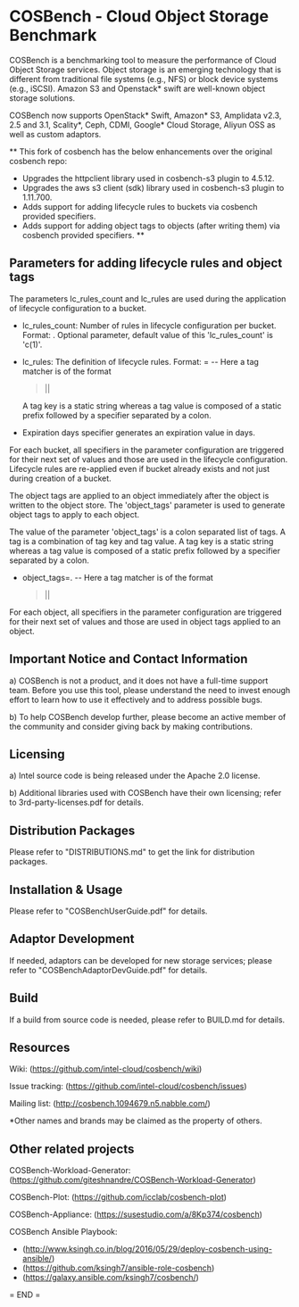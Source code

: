 COSBench - Cloud Object Storage Benchmark
=========================================

COSBench is a benchmarking tool to measure the performance of Cloud Object Storage services. Object storage is an
emerging technology that is different from traditional file systems (e.g., NFS) or block device systems (e.g., iSCSI).
Amazon S3 and Openstack* swift are well-known object storage solutions.

COSBench now supports OpenStack* Swift, Amazon* S3, Amplidata v2.3, 2.5 and 3.1, Scality*, Ceph, CDMI, Google* Cloud Storage, Aliyun OSS as well as custom adaptors.

** This fork of cosbench has the below enhancements over the original cosbench repo:
  - Upgrades the httpclient library used in cosbench-s3 plugin to 4.5.12.
  - Upgrades the aws s3 client (sdk) library used in cosbench-s3 plugin to 1.11.700.
  - Adds support for adding lifecycle rules to buckets via cosbench provided specifiers.
  - Adds support for adding object tags to objects (after writing them) via cosbench provided specifiers.
** 

Parameters for adding lifecycle rules and object tags 
-----------------------------------------------------
> <storage type="s3" config="accesskey=XXXXXXXXXXXXXXXXXXXX;secretkey=XXXXXXXXXXXXXXXXXXXXXXXXXXXXXXXXXXXXXXXX;endpoint=http://<host:port>;path_style_access=true;lc_rules_count=c(10);lc_rules=userid|uservalueprefix|r(1,100):pci_status|pci|r(1,2)=u(1,3);object_tags=userid|uservalueprefix|u(1,100):pci_status|pci|u(1,2)"/>

The parameters lc_rules_count and lc_rules are used during the application of lifecycle configuration to a bucket.

- lc_rules_count: Number of rules in lifecycle configuration per bucket. Format: <some cosbench specifier>. Optional parameter, default value of this 'lc_rules_count' is 'c(1)'.
- lc_rules: The definition of lifecycle rules. Format: <colon separated list of tag matchers>=<expiration days specifier>
-- Here a tag matcher is of the format
  > <tag key>|<tag value prefix>|<tag value suffix specifier>

  A tag key is a static string whereas a tag value is composed of a static prefix followed by a specifier separated by a colon.

- Expiration days specifier generates an expiration value in days.

For each bucket, all specifiers in the parameter configuration are triggered for their next set of values and those are used in the lifecycle configuration.
Lifecycle rules are re-applied even if bucket already exists and not just during creation of a bucket.

The object tags are applied to an object immediately after the object is written to the object store.
The 'object_tags' parameter is used to generate object tags to apply to each object.

The value of the parameter 'object_tags' is a colon separated list of tags. A tag is a combination of tag key and tag value. A tag key is a static string whereas a tag value is composed of a static prefix followed by a specifier separated by a colon.
- object_tags=<colon separated list of tag matchers>.
-- Here a tag matcher is of the format
  > <tag key>|<tag value prefix>|<tag value suffix specifier>

For each object, all specifiers in the parameter configuration are triggered for their next set of values and those are used in object tags applied to an object.


Important Notice and Contact Information
----------------------------------------

a) COSBench is not a product, and it does not have a full-time support team. Before you use this tool, please understand 
the need to invest enough effort to learn how to use it effectively and to address possible bugs.

b) To help COSBench develop further, please become an active member of the community and consider giving back by making
contributions.


Licensing
---------

a) Intel source code is being released under the Apache 2.0 license.

b) Additional libraries used with COSBench have their own licensing; refer to 3rd-party-licenses.pdf for details.


Distribution Packages
---------------------

Please refer to "DISTRIBUTIONS.md" to get the link for distribution packages.


Installation & Usage
--------------------

Please refer to "COSBenchUserGuide.pdf" for details.


Adaptor Development
-------------------
If needed, adaptors can be developed for new storage services; please refer to "COSBenchAdaptorDevGuide.pdf" for details.


Build
-----
If a build from source code is needed, please refer to BUILD.md for details.


Resources
---------

Wiki: (https://github.com/intel-cloud/cosbench/wiki)

Issue tracking: (https://github.com/intel-cloud/cosbench/issues)

Mailing list: (http://cosbench.1094679.n5.nabble.com/)


*Other names and brands may be claimed as the property of others.


Other related projects
----------------------
COSBench-Workload-Generator: (https://github.com/giteshnandre/COSBench-Workload-Generator)

COSBench-Plot: (https://github.com/icclab/cosbench-plot)

COSBench-Appliance: (https://susestudio.com/a/8Kp374/cosbench)

COSBench Ansible Playbook:

- (http://www.ksingh.co.in/blog/2016/05/29/deploy-cosbench-using-ansible/)
- (https://github.com/ksingh7/ansible-role-cosbench)
- (https://galaxy.ansible.com/ksingh7/cosbench/)


= END =
